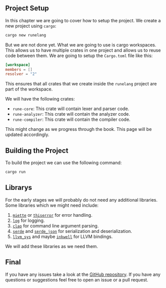 ## Project Setup

In this chapter we are going to cover how to setup the project. We create a new project using `cargo`:

```bash
cargo new runelang
```

But we are not done yet. What we are going to use is cargo workspaces. This allows us to have multiple crates in one project and allows us to reuse code between them. We are going to setup the `Cargo.toml` file like this:

```toml
[workspace]
members = []
resolver = "2"
```

This ensures that all crates that we create inside the `runelang` project are part of the workspace.

We will have the following crates:

- `rune-core`: This crate will contain lexer and parser code.
- `rune-analyzer`: This crate will contain the analyzer code.
- `rune-compiler`: This crate will contain the compiler code.

This might change as we progress through the book. This page will be updated accordingly.

## Building the Project

To build the project we can use the following command:

```bash
cargo run
```

## Librarys

For the early stages we will probably do not need any additional libraries. Some libraries which we might need include:

1. [`miette`](https://crates.io/crates/miette) or [`thiserror`](https://crates.io/crates/thiserror) for error handling.
2. [`log`](https://crates.io/crates/log) for logging.
3. [`clap`](https://crates.io/crates/clap) for command line argument parsing.
4. [`serde`](https://crates.io/crates/serde) and [`serde_json`](https://crates.io/crates/serde_json) for serialization and deserialization.
5. [`llvm_sys`](https://crates.io/crates/llvm-sys) and maybe [`inkwell`](https://crates.io/crates/inkwell) for LLVM bindings.

We will add these libraries as we need them.

## Final

If you have any issues take a look at the [GitHub repository](https://github.com/DevInSilence/runelang/tree/setupV3). If you have any questions or suggestions feel free to open an issue or a pull request.
